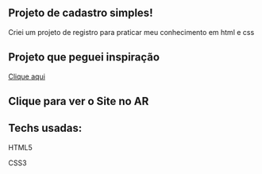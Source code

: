 <h2>Projeto de cadastro simples!</h2>
<p>Criei um projeto de registro para praticar meu conhecimento em html e css</p>

<h2>Projeto que peguei inspiração</h2>
<a href="https://www.frontendmentor.io/challenges/intro-component-with-signup-form-5cf91bd49edda32581d28fd1" target="_blank">Clique aqui</a>

<h2>Clique para ver o Site no AR</h2>
<a href="https://sign-up-form-dun-tau.vercel.app/" target="_blank"></a>

<h2>Techs usadas:</h2>
<p>HTML5</p>
<p>CSS3</p>
